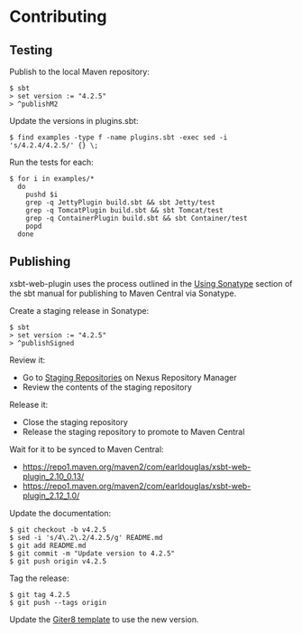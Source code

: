 # Contributing

## Testing

Publish to the local Maven repository:

```
$ sbt
> set version := "4.2.5"
> ^publishM2
```

Update the versions in plugins.sbt:

```
$ find examples -type f -name plugins.sbt -exec sed -i 's/4.2.4/4.2.5/' {} \;
```

Run the tests for each:

```
$ for i in examples/*
  do
    pushd $i
    grep -q JettyPlugin build.sbt && sbt Jetty/test
    grep -q TomcatPlugin build.sbt && sbt Tomcat/test
    grep -q ContainerPlugin build.sbt && sbt Container/test
    popd
  done
```

## Publishing

xsbt-web-plugin uses the process outlined in the [Using Sonatype][1]
section of the sbt manual for publishing to Maven Central via Sonatype.

[1]: https://www.scala-sbt.org/release/docs/Using-Sonatype.html

Create a staging release in Sonatype:

```
$ sbt
> set version := "4.2.5"
> ^publishSigned
```

Review it:

* Go to [Staging Repositories][2] on Nexus Repository Manager
* Review the contents of the staging repository

[2]: https://oss.sonatype.org/#stagingRepositories

Release it:

* Close the staging repository
* Release the staging repository to promote to Maven Central

Wait for it to be synced to Maven Central:

* <https://repo1.maven.org/maven2/com/earldouglas/xsbt-web-plugin_2.10_0.13/>
* <https://repo1.maven.org/maven2/com/earldouglas/xsbt-web-plugin_2.12_1.0/>

Update the documentation:

```
$ git checkout -b v4.2.5
$ sed -i 's/4\.2\.2/4.2.5/g' README.md
$ git add README.md
$ git commit -m "Update version to 4.2.5"
$ git push origin v4.2.5
```

Tag the release:

```
$ git tag 4.2.5
$ git push --tags origin
```

Update the [Giter8 template][3] to use the new version.

[3]: https://github.com/earldouglas/xsbt-web-plugin.g8
